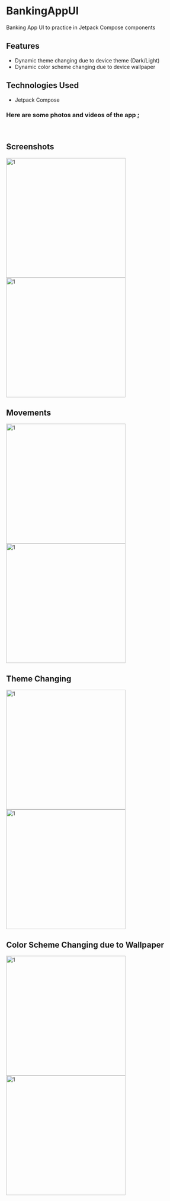 # BankingAppUI
Banking App UI to practice in Jetpack Compose components
<br>

## Features
- Dynamic theme changing due to device theme (Dark/Light) <br>
- Dynamic color scheme changing due to device wallpaper <br>

## Technologies Used
- Jetpack Compose <br>

### Here are some photos and videos of the app ;
<br>

## Screenshots
<img width="322" alt="1" src="https://github.com/mertgoksu/BankingApp/assets/119433132/ab54a95e-fa89-4c0d-88e2-e30ab800c83e">
<img width="322" alt="1" src="https://github.com/mertgoksu/BankingApp/assets/119433132/d2a688bc-b849-4879-a623-d2606666635d">

<br>

## Movements
<img width="322" alt="1" src="https://github.com/mertgoksu/BankingApp/assets/119433132/172ddeb6-cd74-459e-b353-5a90edee9637">
<img width="322" alt="1" src="https://github.com/mertgoksu/BankingApp/assets/119433132/1bfb19b9-793f-4f4c-a626-bdfffcd41e07">

<br>

## Theme Changing
<img width="322" alt="1" src="https://github.com/mertgoksu/BankingApp/assets/119433132/c554aa20-a710-42de-a340-caece442c9cd">
<img width="322" alt="1" src="https://github.com/mertgoksu/BankingApp/assets/119433132/efcef85a-b497-4b61-9e18-6953acba6f98">

<br>

## Color Scheme Changing due to Wallpaper

<img width="322" alt="1" src="https://github.com/mertgoksu/BankingApp/assets/119433132/c9176b81-3c66-4ae4-8268-31179e35093c">
<img width="322" alt="1" src="https://github.com/mertgoksu/BankingApp/assets/119433132/23fb063f-601a-447a-bd19-eef200c7b502">
